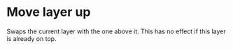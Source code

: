 # Move layer up #

Swaps the current layer with the one above it. This has no effect if this layer is already on top.